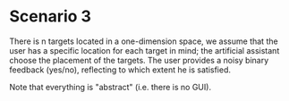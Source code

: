 # Scenario 3

There is n targets located in a one-dimension space,
we assume that the user has a specific location for each target in mind;
the artificial assistant choose the placement of the targets. 
The user provides a noisy binary feedback (yes/no), 
reflecting to which extent he is satisfied. 

Note that everything is "abstract" (i.e. there is no GUI).